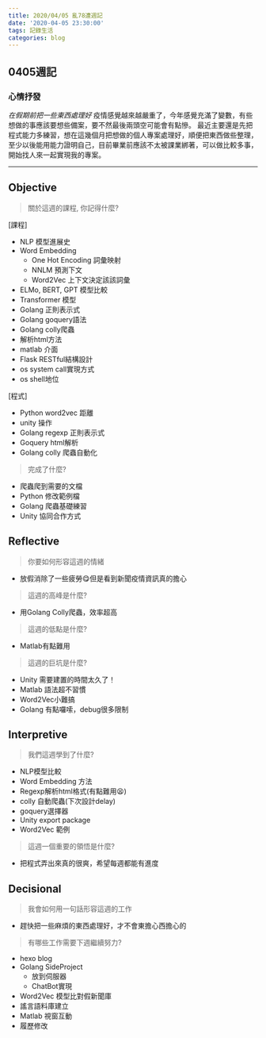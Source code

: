 ```yaml
---
title: 2020/04/05 亂78遭週記
date: '2020-04-05 23:30:00'
tags: 記錄生活
categories: blog
---
```

## **0405週記**

### 心情抒發
*在假期前把一些東西處理好*
疫情感覺越來越嚴重了，今年感覺充滿了變數，有些想做的事應該要想些備案，要不然最後兩頭空可能會有點慘。
最近主要還是先把程式能力多練習，想在這幾個月把想做的個人專案處理好，順便把東西做些整理，至少以後能用能力證明自己，目前畢業前應該不太被課業綁著，可以做比較多事，開始找人來一起實現我的專案。

---
<!-- more -->
## **Objective**

> 關於這週的課程, 你記得什麼?

[課程]
- NLP 模型進展史
- Word Embedding
    - One Hot Encoding 詞彙映射
    - NNLM 預測下文
    - Word2Vec 上下文決定該該詞彙
- ELMo, BERT, GPT 模型比較
- Transformer 模型
- Golang 正則表示式
- Golang goquery語法
- Golang colly爬蟲
- 解析html方法
- matlab 介面
- Flask RESTful結構設計
- os system call實現方式
- os shell地位

[程式]
- Python word2vec 距離
- unity 操作
- Golang regexp 正則表示式
- Goquery html解析
- Golang colly 爬蟲自動化

> 完成了什麼?

- 爬蟲爬到需要的文檔
- Python 修改範例檔
- Golang 爬蟲基礎練習
- Unity 協同合作方式


## **Reflective**

> 你要如何形容這週的情緒

* 放假消除了一些疲勞😋但是看到新聞疫情資訊真的擔心

> 這週的高峰是什麼?

* 用Golang Colly爬蟲，效率超高

> 這週的低點是什麼?

* Matlab有點難用

> 這週的巨坑是什麼?

* Unity 需要建置的時間太久了！
* Matlab 語法超不習慣
* Word2Vec小難搞
* Golang 有點囉嗦，debug很多限制

## **Interpretive**

> 我們這週學到了什麼?

- NLP模型比較
- Word Embedding 方法
- Regexp解析html格式(有點難用😫)
- colly 自動爬蟲(下次設計delay)
- goquery選擇器
- Unity export package
- Word2Vec 範例

> 這週一個重要的領悟是什麼?

* 把程式弄出來真的很爽，希望每週都能有進度

## **Decisional**

> 我會如何用一句話形容這週的工作

* 趕快把一些麻煩的東西處理好，才不會東擔心西擔心的

> 有哪些工作需要下週繼續努力?

- hexo blog
- Golang SideProject
    - 放到伺服器
    - ChatBot實現
- Word2Vec 模型比對假新聞庫
- 謠言語料庫建立
- Matlab 視窗互動
- 履歷修改

